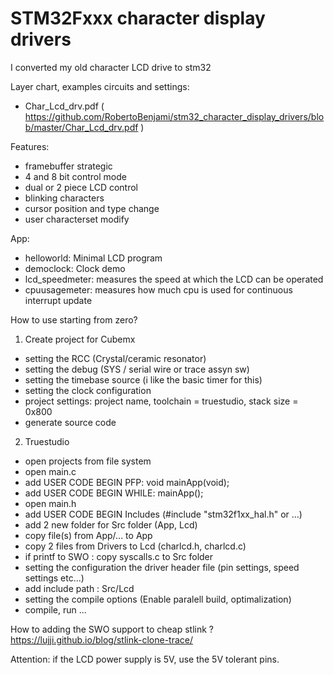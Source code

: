 # STM32Fxxx character display drivers

I converted my old character LCD drive to stm32

Layer chart, examples circuits and settings:
- Char_Lcd_drv.pdf ( https://github.com/RobertoBenjami/stm32_character_display_drivers/blob/master/Char_Lcd_drv.pdf )

Features:
- framebuffer strategic
- 4 and 8 bit control mode
- dual or 2 piece LCD control
- blinking characters
- cursor position and type change
- user characterset modify

App:
- helloworld: Minimal LCD program
- democlock: Clock demo
- lcd_speedmeter: measures the speed at which the LCD can be operated
- cpuusagemeter: measures how much cpu is used for continuous interrupt update

How to use starting from zero?

1. Create project for Cubemx
- setting the RCC (Crystal/ceramic resonator)
- setting the debug (SYS / serial wire or trace assyn sw)
- setting the timebase source (i like the basic timer for this)
- setting the clock configuration
- project settings: project name, toolchain = truestudio, stack size = 0x800
- generate source code
2. Truestudio
- open projects from file system
- open main.c
- add USER CODE BEGIN PFP: void mainApp(void);
- add USER CODE BEGIN WHILE: mainApp();
- open main.h
- add USER CODE BEGIN Includes (#include "stm32f1xx_hal.h" or ...)
- add 2 new folder for Src folder (App, Lcd)
- copy file(s) from App/... to App
- copy 2 files from Drivers to Lcd (charlcd.h, charlcd.c)
- if printf to SWO : copy syscalls.c to Src folder
- setting the configuration the driver header file (pin settings, speed settings etc...)
- add include path : Src/Lcd
- setting the compile options (Enable paralell build, optimalization)
- compile, run ...

How to adding the SWO support to cheap stlink ?
https://lujji.github.io/blog/stlink-clone-trace/

Attention: if the LCD power supply is 5V, use the 5V tolerant pins.